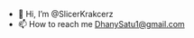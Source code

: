 - 👋 Hi, I’m @SlicerKrakcerz
- 📫 How to reach me DhanySatu1@gmail.com

<!---
SlicerKrakcerz/SlicerKrakcerz is a ✨ special ✨ repository because its `README.md` (this file) appears on your GitHub profile.
You can click the Preview link to take a look at your changes.
--->
